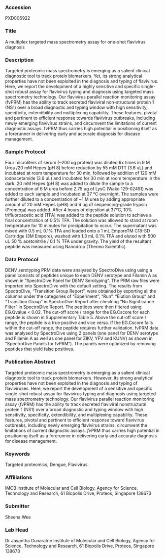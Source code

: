 ### Accession
PXD006922

### Title
A multiplex targeted mass spectrometry assay for one-shot flavivirus diagnosis

### Description
Targeted proteomic mass spectrometry is emerging as a salient clinical diagnostic tool to track protein biomarkers. Yet, its strong analytical properties have not been exploited in the diagnosis and typing of flavivirus. Here, we report the development of a highly sensitive and specific single-shot robust assay for flavivirus typing and diagnosis using targeted mass spectrometry technology. Our flavivirus parallel reaction monitoring assay (fvPRM) has the ability to track secreted flaviviral non-structural protein 1 (NS1) over a broad diagnostic and typing window with high sensitivity, specificity, extendibility and multiplexing capability. These features, pivotal and pertinent to efficient response towards flavivirus outbreaks, including newly emerging flavivirus strains, and circumvent the limitations of current diagnostic assays. fvPRM thus carries high potential in positioning itself as a forerunner in delivering early and accurate diagnosis for disease management.

### Sample Protocol
Four microliters of serum (~200 ug protein) was diluted 9x times in 9 M Urea /20 mM Hepes (pH 8) before reduction by 55 mM DTT (3.6 uL) and incubated at room temperature for 30 min, followed by addition of 120 mM iodoacetamide (3.6 uL) and incubated for 30 min at room temperature in the dark. 20 mM Hepes (pH 8) was added to dilute the sample to a concentration of 6 M urea before 2.75 ug of LysC (Wako 129-02451) was added to each sample and incubated at 37 °C overnight. The samples were further diluted to a concentration of ~1 M urea by adding appropriate amount of 20 mM Hepes (pH8) and 6 ug of sequencing-grade trypsin (Promega) was added. After 4 hours of digestion at 37°C, 10% trifluoroacetic acid (TFA) was added to the peptide solution to achieve a final concentration of 0.5% TFA. The solution was allowed to stand at room temperature for 10 minutes for precipitation to occur. The supernatant was mixed with 0.5 mL 0.1% TFA and loaded onto a 1 mL EmporeTM C18-SD Cartridge (3M Empore), washed with 1.3 mL 0.1% TFA and eluted with 500 uL 50 % acetonitrile / 0.1 % TFA under gravity. The yield of the resultant peptide was measured using Nanodrop (Thermo Scientific).

### Data Protocol
DENV serotyping PRM data were analysed by SpectroDive using using a panel consists of peptides unique to each DENV serotype and Filamin A as shown in “SpectroDive Panel for DENV Serotyping”. The PRM raw files were imported into SpectroDive with the default setting. The results from SpectroDive, “Transition Group Report”, were obtained by exporting all the columns under the categories of “Experiment”, “Run”, “Elution Group” and “Transition Group” in SpectroDive Report after checking “No Significance Filter” in SpectroDive Report. The peptides were then filtered using EG.Qvalue < 0.02. The cut-off score / range for the EG.Cscore for each peptide is shown in Supplementary Table 5. Above the cut-off score / range, the peptide is a true positive and vice versa. If the EG.Cscore falls within the cut-off range, the peptide requires further validation. fvPRM data was analysed by SpectroDive using 2 panels (one panel for DENV serotype and Filamin A as well as one panel for ZIKV, YFV and KUNV) as shown in “SpectroDive Panels for fvPRM”). The panels were optimized by removing peptides that yield false positives.

### Publication Abstract
Targeted proteomic mass spectrometry is emerging as a salient clinical diagnostic tool to track protein biomarkers. However, its strong analytical properties have not been exploited in the diagnosis and typing of flaviviruses. Here, we report the development of a sensitive and specific single-shot robust assay for flavivirus typing and diagnosis using targeted mass spectrometry technology. Our flavivirus parallel reaction monitoring assay (<i>fv</i>PRM) has the ability to track secreted flaviviral nonstructural protein 1 (NS1) over a broad diagnostic and typing window with high sensitivity, specificity, extendibility, and multiplexing capability. These features, pivotal and pertinent to efficient response toward flavivirus outbreaks, including newly emerging flavivirus strains, circumvent the limitations of current diagnostic assays. <i>fv</i>PRM thus carries high potential in positioning itself as a forerunner in delivering early and accurate diagnosis for disease management.

### Keywords
Targeted proteomics, Dengue, Flavivirus.

### Affiliations
IMCB
Institute of Molecular and Cell Biology, Agency for Science, Technology and Research, 61 Biopolis Drive, Proteos, Singapore 138673

### Submitter
Sheena Wee

### Lab Head
Dr Jayantha Gunaratne
Institute of Molecular and Cell Biology, Agency for Science, Technology and Research, 61 Biopolis Drive, Proteos, Singapore 138673


